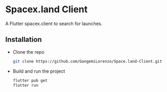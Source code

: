# Spacex.land Client

A Flutter spacex.client to search for launches.

## Installation

- Clone the repo
  ```sh
  git clone https://github.com/GangemiLorenzo/Space.land-Client.git
  ```
- Build and run the project
  ```sh
  flutter pub get
  flutter run
  ```
